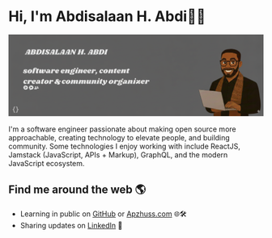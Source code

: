 # Hi, I'm Abdisalaan H. Abdi👋🏾

![banner that says APZHUSS - software engineer, content creator and community organizer alongside a cartoon illustration of APZ.](https://github.com/ApzHuss/ApzHuss/blob/main/Assets/cover.png?raw=true)

I'm a software engineer passionate about making open source more approachable, creating technology to elevate people, and building community.
Some technologies I enjoy working with include ReactJS, Jamstack (JavaScript, APIs + Markup), GraphQL, and the modern JavaScript ecosystem.

## Find me around the web 🌎

- Learning in public on [GitHub](https://github.com/ApzHuss) or [Apzhuss.com](https://apzhuss.com) 🌐🛠️  
- Sharing updates on [LinkedIn](https://www.linkedin.com/in/abdisalaan-hussein-abdi-34057436b/) 💼  

